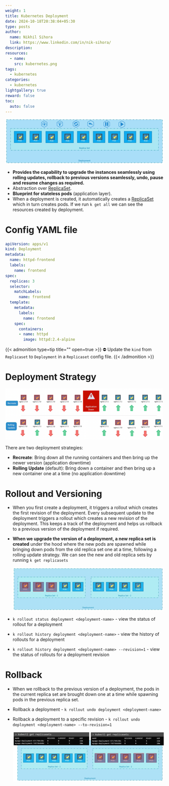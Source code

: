 ```yaml
---
weight: 1
title: Kubernetes Deployment
date: 2024-10-18T20:38:04+05:30
type: posts
author:
  name: Nikhil Sihora
  link: https://www.linkedin.com/in/nik-sihora/
description:
resources:
  - name: 
    src: kubernetes.png
tags:
  - kubernetes
categories:
  - kubernetes
lightgallery: true
reward: false
toc:
  auto: false
---
```


![kubernetes-deployment](kubernetes-deployment.png)
- **Provides the capability to upgrade the instances seamlessly using rolling updates, rollback to previous versions seamlessly, undo, pause and resume changes as required.**
- Abstraction over [ReplicaSet](/posts/replicaset/).
- **Blueprint for stateless pods** (application layer).
- When a deployment is created, it automatically creates a [ReplicaSet](/posts/replicaset/) which in turn creates pods. If we run `k get all` we can see the resources created by deployment.

# Config YAML file

```yaml
apiVersion: apps/v1
kind: Deployment
metadata:
  name: httpd-frontend
  labels:
    name: frontend
spec:
  replicas: 3
  selector:
    matchLabels:
      name: frontend
  template:
    metadata:
      labels:
        name: frontend
    spec:
      containers:
      - name: httpd
        image: httpd:2.4-alpine
```

{{< admonition type=tip title="" open=true >}}
⛔ Update the `kind` from `Replicaset` to `Deployment` in a `Replicaset` config file.
{{< /admonition >}}

# Deployment Strategy

![kubernetes-deployment-stratergy](kubernetes-deployment-stratergy.png)

There are two deployment strategies:

- **Recreate**: Bring down all the running containers and then bring up the newer version (application downtime)
- **Rolling Update** (default): Bring down a container and then bring up a new container one at a time (no application downtime)

# Rollout and Versioning

- When you first create a deployment, it triggers a rollout which creates the first revision of the deployment. Every subsequent update to the deployment triggers a rollout which creates a new revision of the deployment. This keeps a track of the deployment and helps us rollback to a previous version of the deployment if required.
- **When we upgrade the version of a deployment, a new replica set is created** under the hood where the new pods are spawned while bringing down pods from the old replica set one at a time, following a rolling update strategy. We can see the new and old replica sets by running `k get replicasets`
    
    ![kubernetes-deployment-rollout](kubernetes-deployment-rollout.png)
    
- `k rollout status deployment <deployment-name>` - view the status of rollout for a deployment
- `k rollout history deployment <deployment-name>` - view the history of rollouts for a deployment
- `k rollout history deployment <deployment-name> --revision=1` - view the status of rollouts for a deployment revision

# Rollback

- When we rollback to the previous version of a deployment, the pods in the current replica set are brought down one at a time while spawning pods in the previous replica set.
- Rollback a deployment - `k rollout undo deployment <deployment-name>`
- Rollback a deployment to a specific revision - `k rollout undo deployment <deployment-name> --to-revision=1`

    ![kubernetes-deployment-rollback](kubernetes-deployment-rollback.png)